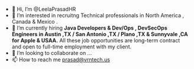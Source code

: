 - 👋 Hi, I’m @LeelaPrasadHR
- 👀 I’m interested in recruitng Technical professionals in North America , Canada & Mexico .
- 🌱 I’m currently hiring **Java Developers & Dev/Ops , DevSecOps Engineers in Austin ,TX / San Antonio ,TX / Plano ,TX & Sunnyvale ,CA for Apple & USAA.** All these job opportunities are long-term contract and open to full-time employment with my client.
- 💞️ I’m looking to collaborate on ...
- 📫 How to reach me prasad@vrntech.us

<!---
LeelaPrasadHR/LeelaPrasadHR is a ✨ special ✨ repository because its `README.md` (this file) appears on your GitHub profile.
You can click the Preview link to take a look at your changes.
--->
